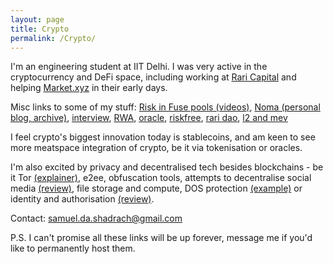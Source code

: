```yaml
---
layout: page
title: Crypto
permalink: /Crypto/
---
```


I'm an engineering student at IIT Delhi. I was very active in the cryptocurrency and DeFi space, including working at [Rari Capital](http://rari.capital/) and helping [Market.xyz](http://market.xyz/) in their early days.

Misc links to some of my stuff: [Risk in Fuse pools (videos)](https://drive.google.com/file/d/1vejTh16omTQ0JuBWunc-oTnB7xsgePu0/view?usp=sharing), [Noma (personal blog, archive)](https://github.com/samueldashadrach/noma-archive), [interview](https://www.youtube.com/watch?v=y3UIUKJVQY8), [RWA](https://github.com/samueldashadrach/whiteboardDAO-archive), [oracle](https://gov.uniswap.org/t/uni-should-become-an-oracle-token/11988/30), [riskfree](https://emilythemeily.medium.com/who-wants-a-risk-free-18-1acda3952ce2), [rari dao](https://medium.com/rari-capital/version-2-the-future-of-the-rari-capital-dao-9d2c37027752), [l2 and mev](https://docs.google.com/presentation/d/1uX2JAGpz4KTb_91kHHmniVR5cNiqOCFTIqI2VWcxAAI/edit#slide=id.p)

I feel crypto's biggest innovation today is stablecoins, and am keen to see more meatspace integration of crypto, be it via tokenisation or oracles.

I'm also excited by privacy and decentralised tech besides blockchains - be it Tor [(explainer)](https://skerritt.blog/how-does-tor-really-work/), e2ee, obfuscation tools, attempts to decentralise social media [(review)](https://matrix.org/_matrix/media/r0/download/twitter.modular.im/981b258141aa0b197804127cd2f7d298757bad20), file storage and compute, DOS protection [(example)](https://ethresear.ch/t/decentralised-cloudflare-using-rln-and-rich-user-identities/10774) or identity and authorisation [(review)](https://arxiv.org/abs/2008.05300).

Contact: samuel.da.shadrach@gmail.com

P.S. I can't promise all these links will be up forever, message me if you'd like to permanently host them.
